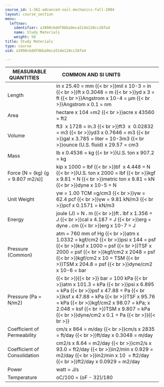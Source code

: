 ```yaml
---
course_id: 1-361-advanced-soil-mechanics-fall-2004
layout: course_section
menu:
  leftnav:
    identifier: a3890cbddf8bba9eca51de120cc28fa4
    name: Study Materials
    weight: 50
title: Study Materials
type: course
uid: a3890cbddf8bba9eca51de120cc28fa4

---
```


| MEASURABLE QUANTITIES         | COMMON AND SI UNITS                        |
| --- | --- |
| Length | in x 25.40 = mm  {{< br >}}mil x 10\-3 = in  {{< br >}}ft x 0.3048 = m  {{< br >}}yd x 3 = ft  {{< br >}}Angstrom x 10\-4 = µm  {{< br >}}Angstrom x 0.1 = nm |
| Area | hectare x 104 =m2  {{< br >}}acre x 43560 = ft2 |
| Volume | ft3  x 1728 = in.3  {{< br >}}ft3  x  0.02832 = m3  {{< br >}}yd3 x 0.7646 = m3  {{< br >}}gal x 3.785 = liter = 10\-3m3  {{< br >}}ounce (U.S. fluid) x 29.57 = cm3 |
| Mass | lb x 0.4536 = kg  {{< br >}}U.S. ton x 907.2 = kg |
| Force \[N = (kg) (g = 9.807 m2/s)\] | kip x 1000 = lbf  {{< br >}}bf  x 4.448 = N  {{< br >}}U.S. ton x 2000 = lbf  {{< br >}}kgf x 9.81 = N  {{< br >}}metric ton x 9.81 = kN  {{< br >}}dyne x 10\-5 = N |
| Unit Weight | γw = 1.00 TCM =g/cm3  {{< br >}}γw = 62.4 pcf  {{< br >}}γw = 9.81 kN/m3  {{< br >}}pcf x 0.1571 = kN/m3 |
| Energy | joule (J) = N **.** m  {{< br >}}ft **.** lbf x 1.356 = J  {{< br >}}cal x 4.187 = J  {{< br >}}erg = dyne **.** cm  {{< br >}}erg x 10\-7 = J |
| Pressure (Common) | atm = 760 mm of Hg  {{< br >}}atm x 1.0332 = kgf/cm2  {{< br >}}psi x 144 = psf  {{< br >}}ksf x 1000 = psf  {{< br >}}TSF x 2000 = psf  {{< br >}}kgf/cm2 x 2048 = psf  {{< br >}}kgf/cm2 x 10 = TSM  {{< br >}}TSM x 204.8 = psf  {{< br >}}dyne/cm2 x 10\-6 = bar |
| Pressure (Pa = N/m2) |  {{< br >}}{{< br >}} bar = 100 kPa  {{< br >}}atm x 101.3 = kPa  {{< br >}}psi x 6.895 = kPa  {{< br >}}psf x 47.88 = Pa  {{< br >}}ksf x 47.88 = kPa  {{< br >}}TSF x 95.76 = kPa  {{< br >}}kgf/cm2 x 98.07 = kPa; x 2.048 = ksf  {{< br >}}TSM x 9.807 = kPa  {{< br >}}dyne/cm2 x 0.1 = Pa {{< br >}}{{< br >}}  |
| Coefficient of Permeability | cm/s x 864 = m/day  {{< br >}}cm/s x 2835 = ft/day  {{< br >}}ft/day x 0.3048 = m/day |
| Coefficient of Consolidation | cm2/s x 8.64 = m2/day  {{< br >}}cm2/s x 93.0 = ft2/day  {{< br >}}in2/min x 0.929 = m2/day  {{< br >}}in2/min x 10  = ft2/day  {{< br >}}ft2/day x 0.0929 = m2/day |
| Power | watt = J/s |
| Temperature | oC/100 = (oF - 32)/180
